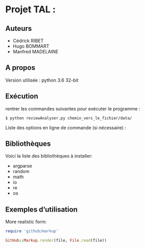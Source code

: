 # Projet TAL : 

## Auteurs
- Cédrick RIBET
- Hugo BOMMART
- Manfred MADELAINE

## A propos
Version utilisée : python 3.6 32-bit

## Exécution
rentrer les commandes suivantes pour exécuter le programme :
```
$ python reviewAnalyser.py chemin_vers_le_fichier/data/
```
Liste des options en ligne de commande (si nécessaire) : 

## Bibliothèques 
Voici la liste des bibliothèques à installer:
* argparse
* random
* math
* io
* re
* os

## Exemples d’utilisation

More realistic form:

```ruby
require 'github/markup'

GitHub::Markup.render(file, File.read(file))
```

